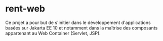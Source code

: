 # rent-web

Ce projet a pour but de s'initier dans le développement d'applications basées sur Jakarta EE 10
et notamment dans la maîtrise des composants appartenant au Web Container (Servlet, JSP).